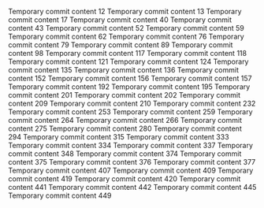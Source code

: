 Temporary commit content 12
Temporary commit content 13
Temporary commit content 17
Temporary commit content 40
Temporary commit content 43
Temporary commit content 52
Temporary commit content 59
Temporary commit content 62
Temporary commit content 76
Temporary commit content 79
Temporary commit content 89
Temporary commit content 98
Temporary commit content 117
Temporary commit content 118
Temporary commit content 121
Temporary commit content 124
Temporary commit content 135
Temporary commit content 136
Temporary commit content 152
Temporary commit content 156
Temporary commit content 157
Temporary commit content 192
Temporary commit content 195
Temporary commit content 201
Temporary commit content 202
Temporary commit content 209
Temporary commit content 210
Temporary commit content 232
Temporary commit content 253
Temporary commit content 259
Temporary commit content 264
Temporary commit content 266
Temporary commit content 275
Temporary commit content 280
Temporary commit content 294
Temporary commit content 315
Temporary commit content 333
Temporary commit content 334
Temporary commit content 337
Temporary commit content 348
Temporary commit content 374
Temporary commit content 375
Temporary commit content 376
Temporary commit content 377
Temporary commit content 407
Temporary commit content 409
Temporary commit content 419
Temporary commit content 420
Temporary commit content 441
Temporary commit content 442
Temporary commit content 445
Temporary commit content 449
